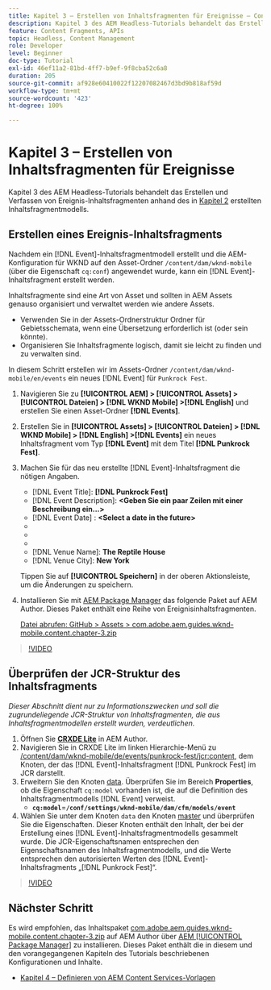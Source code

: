 ```yaml
---
title: Kapitel 3 – Erstellen von Inhaltsfragmenten für Ereignisse – Content Services
description: Kapitel 3 des AEM Headless-Tutorials behandelt das Erstellen und Verfassen von Ereignis-Inhaltsfragmenten anhand des in Kapitel 2 erstellten Inhaltsfragmentmodells.
feature: Content Fragments, APIs
topic: Headless, Content Management
role: Developer
level: Beginner
doc-type: Tutorial
exl-id: 46ef11a2-81bd-4ff7-b9ef-9f8cba52c6a8
duration: 205
source-git-commit: af928e60410022f12207082467d3bd9b818af59d
workflow-type: tm+mt
source-wordcount: '423'
ht-degree: 100%

---
```


# Kapitel 3 – Erstellen von Inhaltsfragmenten für Ereignisse

Kapitel 3 des AEM Headless-Tutorials behandelt das Erstellen und Verfassen von Ereignis-Inhaltsfragmenten anhand des in [Kapitel 2](./chapter-2.md) erstellten Inhaltsfragmentmodells.

## Erstellen eines Ereignis-Inhaltsfragments

Nachdem ein [!DNL Event]-Inhaltsfragmentmodell erstellt und die AEM-Konfiguration für WKND auf den Asset-Ordner `/content/dam/wknd-mobile` (über die Eigenschaft `cq:conf`) angewendet wurde, kann ein [!DNL Event]-Inhaltsfragment erstellt werden.

Inhaltsfragmente sind eine Art von Asset und sollten in AEM Assets genauso organisiert und verwaltet werden wie andere Assets.

* Verwenden Sie in der Assets-Ordnerstruktur Ordner für Gebietsschemata, wenn eine Übersetzung erforderlich ist (oder sein könnte).
* Organisieren Sie Inhaltsfragmente logisch, damit sie leicht zu finden und zu verwalten sind.

In diesem Schritt erstellen wir im Assets-Ordner `/content/dam/wknd-mobile/en/events` ein neues [!DNL Event] für `Punkrock Fest`.

1. Navigieren Sie zu **[!UICONTROL AEM] > [!UICONTROL Assets] > [!UICONTROL Dateien] > [!DNL WKND Mobile] >[!DNL English]** und erstellen Sie einen Asset-Ordner **[!DNL Events]**.
1. Erstellen Sie in **[!UICONTROL Assets] > [!UICONTROL Dateien] > [!DNL WKND Mobile] > [!DNL English] >[!DNL Events]** ein neues Inhaltsfragment vom Typ **[!DNL Event]** mit dem Titel **[!DNL Punkrock Fest]**.
1. Machen Sie für das neu erstellte [!DNL Event]-Inhaltsfragment die nötigen Angaben.

   * [!DNL Event Title]: **[!DNL Punkrock Fest]**
   * [!DNL Event Description]: **&lt;Geben Sie ein paar Zeilen mit einer Beschreibung ein...>**
   * [!DNL Event Date] : **&lt;Select a date in the future>**
   * [!DNL Event Type]: **Musik**
   * [!DNL Ticket Price]: **10**
   * [!DNL Event Image]: **/content/dam/wknd-mobile/images/tom-rogerson-574325-unsplash.jpg**
   * [!DNL Venue Name]: **The Reptile House**
   * [!DNL Venue City]: **New York**

   Tippen Sie auf **[!UICONTROL Speichern]** in der oberen Aktionsleiste, um die Änderungen zu speichern.

1. Installieren Sie mit [AEM Package Manager](http://localhost:4502/crx/packmgr/index.jsp) das folgende Paket auf AEM Author. Dieses Paket enthält eine Reihe von Ereignisinhaltsfragmenten.

   [Datei abrufen: GitHub > Assets > com.adobe.aem.guides.wknd-mobile.content.chapter-3.zip](https://github.com/adobe/aem-guides-wknd-mobile/releases/latest)

>[!VIDEO](https://video.tv.adobe.com/v/28338?quality=12&learn=on)

## Überprüfen der JCR-Struktur des Inhaltsfragments

*Dieser Abschnitt dient nur zu Informationszwecken und soll die zugrundeliegende JCR-Struktur von Inhaltsfragmenten, die aus Inhaltsfragmentmodellen erstellt wurden, verdeutlichen.*

1. Öffnen Sie **[CRXDE Lite](http://localhost:4502/crx/de/index.jsp)** in AEM Author.
1. Navigieren Sie in CRXDE Lite im linken Hierarchie-Menü zu [/content/dam/wknd-mobile/de/events/punkrock-fest/jcr:content](http://localhost:4502/crx/de/index.jsp#/content/dam/wknd-mobile/en/events/punkrock-fest/jcr:content), dem Knoten, der das [!DNL Event]-Inhaltsfragment [!DNL Punkrock Fest] im JCR darstellt.
1. Erweitern Sie den Knoten [data](http://localhost:4502/crx/de/index.jsp#/content/dam/wknd-mobile/en/events/punkrock-fest/jcr:content/data/master).
Überprüfen Sie im Bereich **Properties**, ob die Eigenschaft `cq:model` vorhanden ist, die auf die Definition des Inhaltsfragmentmodells [!DNL Event] verweist.
   * **`cq:model`**=**`/conf/settings/wknd-mobile/dam/cfm/models/event`**
1. Wählen Sie unter dem Knoten `data` den Knoten [master](http://localhost:4502/crx/de/index.jsp#/content/dam/wknd-mobile/en/events/punkrock-fest/jcr:content/data/master) und überprüfen Sie die Eigenschaften. Dieser Knoten enthält den Inhalt, der bei der Erstellung eines [!DNL Event]-Inhaltsfragmentmodells gesammelt wurde. Die JCR-Eigenschaftsnamen entsprechen den Eigenschaftsnamen des Inhaltsfragmentmodells, und die Werte entsprechen den autorisierten Werten des [!DNL Event]-Inhaltsfragments „[!DNL Punkrock Fest]“.

>[!VIDEO](https://video.tv.adobe.com/v/28356?quality=12&learn=on)

## Nächster Schritt

Es wird empfohlen, das Inhaltspaket [com.adobe.aem.guides.wknd-mobile.content.chapter-3.zip](https://github.com/adobe/aem-guides-wknd-mobile/releases/latest) auf AEM Author über [AEM [!UICONTROL Package Manager]](http://localhost:4502/crx/packmgr/index.jsp) zu installieren. Dieses Paket enthält die in diesem und den vorangegangenen Kapiteln des Tutorials beschriebenen Konfigurationen und Inhalte.

* [Kapitel 4 – Definieren von AEM Content Services-Vorlagen](./chapter-4.md)
